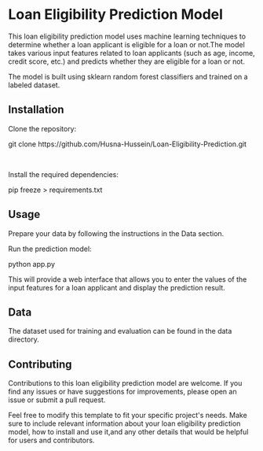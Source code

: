 <h1>Loan Eligibility Prediction Model</h1>
<p>This loan eligibility prediction model uses machine learning techniques to determine whether a loan applicant is eligible for a loan or not.The model takes various input features related to loan applicants (such as age, income, credit score, etc.) and predicts whether they are eligible for 
a loan or not.</p>
<p>The model is built using sklearn random forest classifiers and trained on a labeled dataset.</p>

<h2>Installation</h2>
<p>Clone the repository:</p>
git clone https://github.com/Husna-Hussein/Loan-Eligibility-Prediction.git

<br><p>Install the required dependencies:</p>
pip freeze > requirements.txt

<h2>Usage</h2>
<p>Prepare your data by following the instructions in the Data section.</p>
 <p>Run the prediction model:</p>
 python app.py

<p>This will provide a web interface that allows you to enter the values of the input features for a loan applicant and display the prediction result.</p>
<h2>Data</h2>
<p>The dataset used for training and evaluation can be found in the data directory.</p>

<h2>Contributing</h2>
<p>Contributions to this loan eligibility prediction model are welcome. If you find any issues or have suggestions for improvements, 
please open an issue or submit a pull request.</p>
<p>Feel free to modify this template to fit your specific project's needs. Make sure to include relevant information about your loan eligibility prediction model, 
how to install and use it,and any other details that would be helpful for users and contributors.</p>




